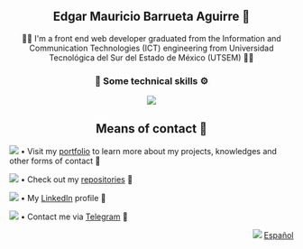 <h2 align="center">Edgar Mauricio Barrueta Aguirre 🫡</h2>
<p align="center">👨‍💻 I'm a front end web developer graduated from the Information and Communication Technologies (ICT) engineering from Universidad Tecnológica del Sur del Estado de 
  México (UTSEM) 👨‍🎓</p>

<h3 align="center">🧠 Some technical skills ⚙️</h3>
<p align="center">
  <a href="https://go-skill-icons.vercel.app/">
    <img src="https://go-skill-icons.vercel.app/api/icons?i=javascript,typescript,angular,reactivex,java,spring,nodejs,npm,html,css,sass,bootstrap,jquery,git,github,gitlab&theme=dark&perline=8" />
  </a>
</p>

<h2 align="center">Means of contact 💬</h2>

<img src="https://api.iconify.design/fxemoji:meridianglobe.svg"> • Visit my [portfolio](https://mauriciobarrueta.github.io/portafolio/) to learn more about my projects, knowledges 
and other forms of contact 🔗

<img src="https://api.iconify.design/ion:logo-github.svg?color=%23ffffff"> • Check out my [repositories](https://github.com/MauricioBarrueta?tab=repositories) 🔗

<img src="https://api.iconify.design/devicon:linkedin.svg"> • My [LinkedIn](https://www.linkedin.com/in/mauricio-barrueta/?locale=en_US) profile 🔗 

<img src="https://api.iconify.design/logos:telegram.svg"> • Contact me via [Telegram](https://t.me/MauricioBarrueta) 🔗

<p align="right">  
  <img src="https://api.iconify.design/circle-flags:mx.svg"> <a href="https://github.com/MauricioBarrueta/MauricioBarrueta/blob/main/README.md">Español</a>
</p>
